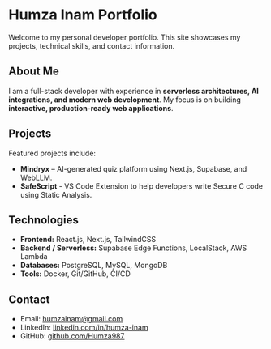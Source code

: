 # Humza Inam Portfolio

Welcome to my personal developer portfolio. This site showcases my projects, technical skills, and contact information.

## About Me
I am a full-stack developer with experience in **serverless architectures, AI integrations, and modern web development**. My focus is on building **interactive, production-ready web applications**.

## Projects
Featured projects include:
- **Mindryx** – AI-generated quiz platform using Next.js, Supabase, and WebLLM.
- **SafeScript** - VS Code Extension to help developers write Secure C code using Static Analysis.

## Technologies
- **Frontend:** React.js, Next.js, TailwindCSS
- **Backend / Serverless:** Supabase Edge Functions, LocalStack, AWS Lambda
- **Databases:** PostgreSQL, MySQL, MongoDB
- **Tools:** Docker, Git/GitHub, CI/CD

## Contact
- Email: humzainam@gmail.com  
- LinkedIn: [linkedin.com/in/humza-inam](https://www.linkedin.com/in/humza-inam/)  
- GitHub: [github.com/Humza987](https://github.com/Humza987)  
